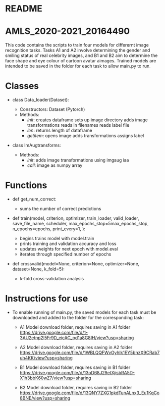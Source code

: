 # README
# AMLS_2020-2021_20164490
This code contains the scripts to train four models for differernt image recognition tasks. Tasks A1 and A2 involve determining the gender and smiling status of real celebrity images, and B1 and B2 aim to determine the face shape and eye colour of cartoon avatar aimages. Trained models are intended to be saved in the folder for each task to allow main.py to run.

# Classes

- class Data_loader(Dataset):
    - Constructors: Dataset (Pytorch)
    - Methods:
        - _init_:
        creates dataframe
        sets up image directory
        adds image transformations
        reads in filenames
        reads label file
        - _len_:
        returns length of dataframe
        - _getitem_:
        opens image
        adds transformations
        assigns label
        
- class ImAugtransforms:
    - Methods:
        - _init_:
        adds image transformations using imgaug iaa 
        - _call_:
        image as numpy array
        
        
# Functions 

- def get_num_correct:
    - sums the number of correct predictions
    
- def train(model,
          criterion,
          optimizer,
          train_loader,
          valid_loader,
          save_file_name,
          scheduler,
          max_epochs_stop=5max_epochs_stop,
          n_epochs=epochs,
          print_every=1,
          ):
    - begins trains model with model.train
    - prints training and validation accuracy and loss
    - updates weights for next epoch with model.eval
    - iterates through specified number of epochs

- def crossvalid(model=None, criterion=None, optimizer=None, dataset=None, k_fold=5):
    - k-fold cross-validation analysis

# Instructions for use

- To enable running of main.py, the saved models for each task must be downloaded and added to the folder for the corresponding task:
    
    - A1 Model download folder, requires saving in A1 folder
    https://drive.google.com/file/d/1-3AU2etnp2I5Fr9D_eicAC_pd1a8G8IH/view?usp=sharing
    
    - A2 Model download folder, requires saving in A2 folder
    https://drive.google.com/file/d/1WBLQQFWvOyhIk1EY5bhzX9CRab7uh4KK/view?usp=sharing
    
    - B1 Model download folder, requires saving in B1 folder
    https://drive.google.com/file/d/13oD68J29etXjisbRA5D-X1h3bbK60wZ7/view?usp=sharing
    
    - B2 Model download folder, requires saving in B2 folder
    https://drive.google.com/file/d/13QNY7ZXG1pkdTunALnx3_Eu1KqCo8BNE/view?usp=sharing
